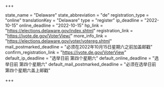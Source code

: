 +++

state_name = "Delaware"
state_abbreviation = "de"
registration_type = "online"
translationKey = "Delaware"
type = "register"
ip_deadline = "2022-10-15"
online_deadline = "2022-10-15"
hp_link = "https://elections.delaware.gov/index.shtml"
registration_link = "https://ivote.de.gov/VoterView/"
more_info_link = "https://elections.delaware.gov/voter/votereg.shtml"
mail_postmarked_deadline = "必须在2022年10月15日星期六之前加盖邮戳"
confirm_registration_link = "https://ivote.de.gov/VoterView"
default_ip_deadline = "选举日前 第四个星期六"
default_online_deadline = "选举日前 第四个星期六"
default_mail_postmarked_deadline = "必须在选举日前第四个星期六盖上邮戳"

+++